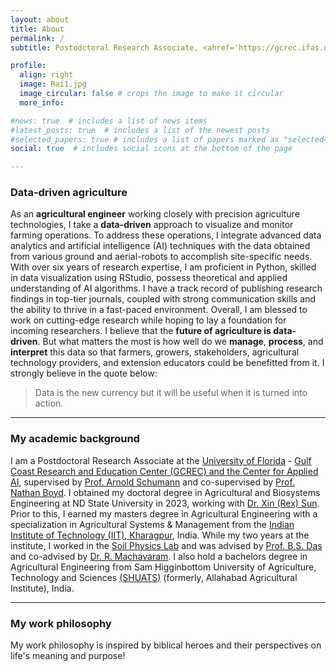 ```yaml
---
layout: about
title: About
permalink: /
subtitle: Postodctoral Research Associate, <ahref='https://gcrec.ifas.ufl.edu/'>University of Florida - Gulf Coast Research and Education Center (GCREC) and the Center for Applied AI</a>.

profile:
  align: right
  image: Rai1.jpg
  image_circular: false # crops the image to make it circular
  more_info:

#news: true  # includes a list of news items
#latest_posts: true  # includes a list of the newest posts
#selected_papers: true # includes a list of papers marked as "selected={true}"
social: true  # includes social icons at the bottom of the page

---
```


### **Data-driven** agriculture

As an **agricultural engineer** working closely with precision agriculture technologies, I take a **data-driven** approach to visualize and monitor farming operations. To address these operations, I integrate advanced data analytics and artificial intelligence (AI) techniques with the data obtained from various ground and aerial-robots to accomplish site-specific needs. With over six years of research expertise, I am proficient in Python, skilled in data visualization using RStudio, possess theoretical and applied understanding of AI algorithms. I have a track record of publishing research findings in top-tier journals, coupled with strong communication skills and the ability to thrive in a fast-paced environment. Overall, I am blessed to work on cutting-edge research while hoping to lay a foundation for incoming researchers. I believe that the **future of agriculture is data-driven**. But what matters the most is how well do we **manage**, **process**, and **interpret** this data so that farmers, growers, stakeholders, agricultural technology providers, and extension educators could be benefitted from it. I strongly believe in the quote below:

> Data is the new currency but it will be useful when it is turned into action.


---

### My **academic** background

I am a Postdoctoral Research Associate at the [University of Florida](https://www.ufl.edu/) - [Gulf Coast Research and Education Center (GCREC) and the Center for Applied AI](https://gcrec.ifas.ufl.edu/research-programs/center-for-artificial-intelligence/), supervised by [Prof. Arnold Schumann](https://crec.ifas.ufl.edu/people/faculty/arnold-schumann/) and co-supervised by [Prof. Nathan Boyd](https://gcrec.ifas.ufl.edu/gcrec-facultystaff-directory/drnathanboyd/). I obtained my doctoral degree in Agricultural and Biosystems Engineering at ND State University in 2023, working with [Dr. Xin (Rex) Sun](https://www.ndsu.edu/aben/faculty_staff/dr_xin_rex_sun/). Prior to this, I earned my masters degree in Agricultural Engineering with a specialization in Agricultural Systems & Management from the [Indian Institute of Technology (IIT), Kharagpur](https://www.iitkgp.ac.in/), India. While my two years at the institute, I worked in the [Soil Physics Lab](https://www.iitkgp.ac.in/department/AG/faculty/ag-bsdas) and was advised by [Prof. B.S. Das](https://scholar.google.co.in/citations?hl=en&user=oEvfFMYAAAAJ&view_op=list_works&sortby=pubdate) and co-advised by [Dr. R. Machavaram](https://sites.google.com/site/rajendramachavaram/). I also hold a bachelors degree in Agricultural Engineering from Sam Higginbottom University of Agriculture, Technology and Sciences [(SHUATS)](https://shuats.edu.in/) (formerly, Allahabad Agricultural Institute), India.

---

### My work **philosophy**

My work philosophy is inspired by biblical heroes and their perspectives on life's meaning and purpose!
